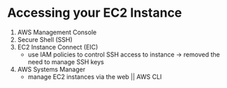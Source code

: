 # Accessing your EC2 Instance

1. AWS Management Console
2. Secure Shell (SSH)
3. EC2 Instance Connect (EIC)
    - use IAM policies to control SSH access to instance -> removed the need to manage SSH keys
4. AWS Systems Manager
    - manage EC2 instances via the web || AWS CLI
